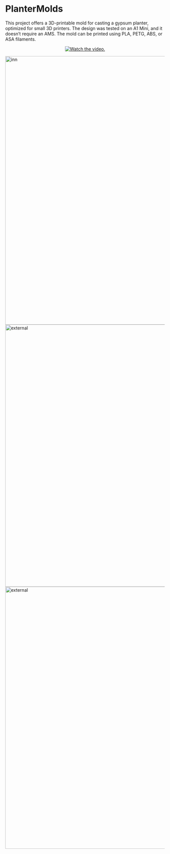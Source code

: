 # PlanterMolds
This project offers a 3D-printable mold for casting a gypsum planter, optimized for small 3D printers. The design was tested on an A1 Mini, and it doesn’t require an AMS. The mold can be printed using PLA, PETG, ABS, or ASA filaments.

<p align="center">
  <a href="https://www.youtube.com/watch?v=jm6nJ64go6c">
     <img src="https://img.youtube.com/vi/jm6nJ64go6c/0.jpg" alt="Watch the video.">
  </a>
</p>

<img width="845" alt="inn" src="https://github.com/user-attachments/assets/98ca8278-1711-4753-8d1b-d51690bf893f">

<img width="825" alt="external" src="https://github.com/user-attachments/assets/0e209ac8-2e6a-403c-8075-f4a669142d6e">

<img width="825" alt="external" src="https://github.com/user-attachments/assets/47e955db-b5d8-49d5-9408-19b7bb13b9b4">

